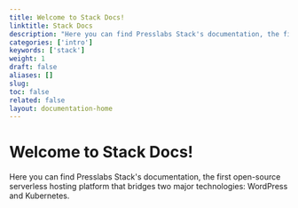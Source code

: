 ```yaml
---
title: Welcome to Stack Docs!
linktitle: Stack Docs
description: "Here you can find Presslabs Stack's documentation, the first open-source serverless hosting platform that bridges two major technologies: WordPress and Kubernetes."
categories: ['intro']
keywords: ['stack']
weight: 1
draft: false
aliases: []
slug:
toc: false
related: false
layout: documentation-home
---
```


# Welcome to Stack Docs!

Here you can find Presslabs Stack's documentation, the first open-source serverless hosting platform that bridges two major technologies: WordPress and Kubernetes.
